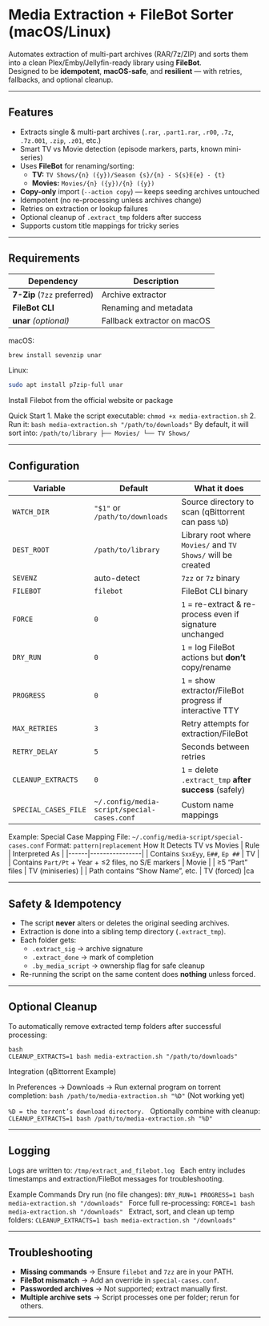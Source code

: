 # Media Extraction + FileBot Sorter (macOS/Linux)

Automates extraction of multi-part archives (RAR/7z/ZIP) and sorts them into a clean Plex/Emby/Jellyfin-ready library using **FileBot**.  
Designed to be **idempotent**, **macOS-safe**, and **resilient** — with retries, fallbacks, and optional cleanup.

---

## Features

- Extracts single & multi-part archives (`.rar`, `.part1.rar`, `.r00`, `.7z`, `.7z.001`, `.zip`, `.z01`, etc.)
- Smart TV vs Movie detection (episode markers, parts, known mini-series)
- Uses **FileBot** for renaming/sorting:
  - **TV:** `TV Shows/{n} ({y})/Season {s}/{n} - S{s}E{e} - {t}`
  - **Movies:** `Movies/{n} ({y})/{n} ({y})`
- **Copy-only** import (`--action copy`) — keeps seeding archives untouched
- Idempotent (no re-processing unless archives change)
- Retries on extraction or lookup failures
- Optional cleanup of `.extract_tmp` folders after success
- Supports custom title mappings for tricky series

---

## Requirements

| Dependency | Description |
|-------------|-------------|
| **7-Zip** (`7zz` preferred) | Archive extractor |
| **FileBot CLI** | Renaming and metadata |
| **unar** *(optional)* | Fallback extractor on macOS |

macOS:
```bash
brew install sevenzip unar
```

Linux:
```bash
sudo apt install p7zip-full unar
```
Install Filebot from the official website or package

Quick Start
	1.	Make the script executable:
`
chmod +x media-extraction.sh
`
	2.	Run it:
`
bash media-extraction.sh "/path/to/downloads"
`
By default, it will sort into:
`
/path/to/library
  ├── Movies/
  └── TV Shows/
  `

---

  ## Configuration
  
  | Variable             | Default                               | What it does                                                     |
|----------------------|----------------------------------------|------------------------------------------------------------------|
| `WATCH_DIR`          | `"$1"` or `/path/to/downloads`        | Source directory to scan (qBittorrent can pass `%D`)            |
| `DEST_ROOT`          | `/path/to/library`                    | Library root where `Movies/` and `TV Shows/` will be created    |
| `SEVENZ`             | auto-detect                           | `7zz` or `7z` binary                                            |
| `FILEBOT`            | `filebot`                             | FileBot CLI binary                                              |
| `FORCE`              | `0`                                   | `1` = re-extract & re-process even if signature unchanged       |
| `DRY_RUN`            | `0`                                   | `1` = log FileBot actions but **don’t** copy/rename             |
| `PROGRESS`           | `0`                                   | `1` = show extractor/FileBot progress if interactive TTY        |
| `MAX_RETRIES`        | `3`                                   | Retry attempts for extraction/FileBot                           |
| `RETRY_DELAY`        | `5`                                   | Seconds between retries                                         |
| `CLEANUP_EXTRACTS`   | `0`                                   | `1` = delete `.extract_tmp` **after success** (safely)          |
| `SPECIAL_CASES_FILE` | `~/.config/media-script/special-cases.conf` | Custom name mappings                                        |

Example: Special Case Mapping
File:
`
~/.config/media-script/special-cases.conf
`
Format:
`
pattern|replacement
`
How It Detects TV vs Movies
| Rule | Interpreted As |
|------|----------------|
| Contains `SxxEyy`, `E##`, `Ep ##` | TV |
| Contains `Part/Pt` + Year + ≤2 files, no S/E markers | Movie |
| ≥5 “Part” files | TV (miniseries) |
| Path contains “Show Name”, etc. | TV (forced) |ca

---

## Safety & Idempotency

- The script **never** alters or deletes the original seeding archives.
- Extraction is done into a sibling temp directory (`.extract_tmp`).
- Each folder gets:
  - `.extract_sig` → archive signature  
  - `.extract_done` → mark of completion  
  - `.by_media_script` → ownership flag for safe cleanup
- Re-running the script on the same content does **nothing** unless forced.

---

## Optional Cleanup

To automatically remove extracted temp folders after successful processing:
```
bash
CLEANUP_EXTRACTS=1 bash media-extraction.sh "/path/to/downloads"
```
Integration (qBittorrent Example)

In Preferences → Downloads → Run external program on torrent completion:
`
bash /path/to/media-extraction.sh "%D"
`
(Not working yet)

`%D = the torrent’s download directory.
`
Optionally combine with cleanup:
`CLEANUP_EXTRACTS=1 bash /path/to/media-extraction.sh "%D"
`

---

## Logging
Logs are written to:
`/tmp/extract_and_filebot.log
`
Each entry includes timestamps and extraction/FileBot messages for troubleshooting.

Example Commands
Dry run (no file changes):
`DRY_RUN=1 PROGRESS=1 bash media-extraction.sh "/downloads"
`
Force full re-processing:
`FORCE=1 bash media-extraction.sh "/downloads"
`
Extract, sort, and clean up temp folders:
`CLEANUP_EXTRACTS=1 bash media-extraction.sh "/downloads"
`

---

## Troubleshooting

- **Missing commands** → Ensure `filebot` and `7zz` are in your PATH.  
- **FileBot mismatch** → Add an override in `special-cases.conf`.  
- **Passworded archives** → Not supported; extract manually first.  
- **Multiple archive sets** → Script processes one per folder; rerun for others.

---
